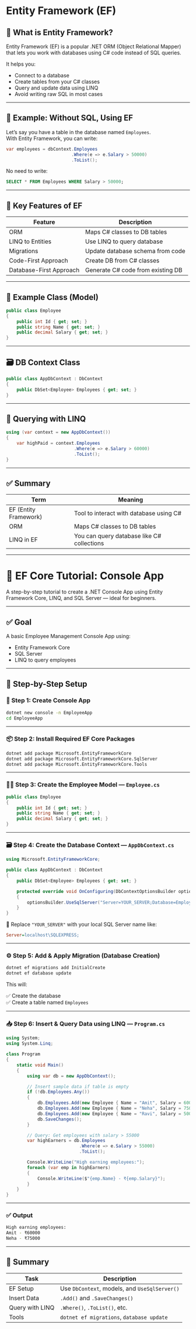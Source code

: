 # Entity Framework (EF)

## 🔸 What is Entity Framework?

Entity Framework (EF) is a popular .NET ORM (Object Relational Mapper) that lets you work with databases using C# code instead of SQL queries.

It helps you:

- Connect to a database  
- Create tables from your C# classes  
- Query and update data using LINQ  
- Avoid writing raw SQL in most cases  

---

## 🔧 Example: Without SQL, Using EF

Let’s say you have a table in the database named `Employees`.  
With Entity Framework, you can write:

```csharp
var employees = dbContext.Employees
                         .Where(e => e.Salary > 50000)
                         .ToList();
```

No need to write:

```sql
SELECT * FROM Employees WHERE Salary > 50000;
```

---

## 🔨 Key Features of EF

| Feature                 | Description                              |
|------------------------|------------------------------------------|
| ORM                    | Maps C# classes to DB tables             |
| LINQ to Entities       | Use LINQ to query database               |
| Migrations             | Update database schema from code         |
| Code-First Approach    | Create DB from C# classes                |
| Database-First Approach| Generate C# code from existing DB        |

---

## 🧱 Example Class (Model)

```csharp
public class Employee
{
    public int Id { get; set; }
    public string Name { get; set; }
    public decimal Salary { get; set; }
}
```

---

## 🗃️ DB Context Class

```csharp
public class AppDbContext : DbContext
{
    public DbSet<Employee> Employees { get; set; }
}
```

---

## 🧠 Querying with LINQ

```csharp
using (var context = new AppDbContext())
{
    var highPaid = context.Employees
                          .Where(e => e.Salary > 60000)
                          .ToList();
}
```

---

## ✅ Summary

| Term           | Meaning                                        |
|----------------|------------------------------------------------|
| EF (Entity Framework) | Tool to interact with database using C# |
| ORM            | Maps C# classes to DB tables                  |
| LINQ in EF     | You can query database like C# collections    |

---

# 🚀 EF Core Tutorial: Console App

A step-by-step tutorial to create a .NET Console App using Entity Framework Core, LINQ, and SQL Server — ideal for beginners.

---

## ✅ Goal

A basic Employee Management Console App using:

- Entity Framework Core  
- SQL Server  
- LINQ to query employees  

---

## 🔧 Step-by-Step Setup

### 🧱 Step 1: Create Console App

```bash
dotnet new console -n EmployeeApp
cd EmployeeApp
```

---

### 📦 Step 2: Install Required EF Core Packages

```bash
dotnet add package Microsoft.EntityFrameworkCore
dotnet add package Microsoft.EntityFrameworkCore.SqlServer
dotnet add package Microsoft.EntityFrameworkCore.Tools
```

---

### 🧑‍💼 Step 3: Create the Employee Model — `Employee.cs`

```csharp
public class Employee
{
    public int Id { get; set; }
    public string Name { get; set; }
    public decimal Salary { get; set; }
}
```

---

### 🗃️ Step 4: Create the Database Context — `AppDbContext.cs`

```csharp
using Microsoft.EntityFrameworkCore;

public class AppDbContext : DbContext
{
    public DbSet<Employee> Employees { get; set; }

    protected override void OnConfiguring(DbContextOptionsBuilder optionsBuilder)
    {
        optionsBuilder.UseSqlServer("Server=YOUR_SERVER;Database=EmployeeDB;Trusted_Connection=True;");
    }
}
```

🔁 Replace `"YOUR_SERVER"` with your local SQL Server name like:

```ini
Server=localhost\SQLEXPRESS;
```

---

### ⚙️ Step 5: Add & Apply Migration (Database Creation)

```bash
dotnet ef migrations add InitialCreate
dotnet ef database update
```

This will:

✅ Create the database  
✅ Create a table named `Employees`

---

### 📥 Step 6: Insert & Query Data using LINQ — `Program.cs`

```csharp
using System;
using System.Linq;

class Program
{
    static void Main()
    {
        using var db = new AppDbContext();

        // Insert sample data if table is empty
        if (!db.Employees.Any())
        {
            db.Employees.Add(new Employee { Name = "Amit", Salary = 60000 });
            db.Employees.Add(new Employee { Name = "Neha", Salary = 75000 });
            db.Employees.Add(new Employee { Name = "Ravi", Salary = 50000 });
            db.SaveChanges();
        }

        // Query: Get employees with salary > 55000
        var highEarners = db.Employees
                            .Where(e => e.Salary > 55000)
                            .ToList();

        Console.WriteLine("High earning employees:");
        foreach (var emp in highEarners)
        {
            Console.WriteLine($"{emp.Name} - ₹{emp.Salary}");
        }
    }
}
```

---

### ✅ Output

```bash
High earning employees:
Amit - ₹60000
Neha - ₹75000
```

---

## 🧠 Summary

| Task           | Description                                |
|----------------|--------------------------------------------|
| EF Setup       | Use `DbContext`, models, and `UseSqlServer()` |
| Insert Data    | `.Add()` and `.SaveChanges()`              |
| Query with LINQ| `.Where()`, `.ToList()`, etc.              |
| Tools          | `dotnet ef migrations`, `database update`  |
